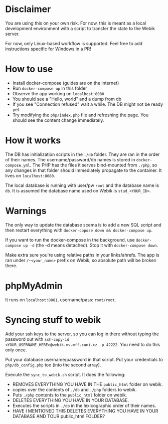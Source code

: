 # Disclaimer
You are using this on your own risk. For now, this is meant as a local development environment with a script to transfer the state to the Webik server. 

For now, only Linux-based workflow is supported. Feel free to add instructions specific for Windows in a PR!

# How to use
- Install docker-compose (guides are on the internet)
- Run `docker-compose up` in this folder
- Observe the app working on `localhost:8080`
- You should see a "Hello, world" and a dump from db
- If you see "Connection refused" wait a while. The DB might not be ready yet.
- Try modifying the `php/index.php` file and refreshing the page. You should see the content change immediately.

# How it works
The DB has initialization scripts in the `./db` folder. They are ran in the order of their names. The username/password/db names is stored in `docker-compose.yml`. The PHP has the files it serves bind-mounted from `./php`, so any changes in that folder should immediately propagate to the container. It lives on `localhost:8080`.

The local database is running with user/pw `root` and the database name is `db`. It is assumed the database name used on Webik is `stud_<YOUR_ID>`.

# Warnings
The only way to update the database scema is to add a new SQL script and then restart everything with `docker-copose down && docker-compose up`. 

If you want to run the docker-compose in the background, use `docker-compose up -d` (the -d means detached). Stop it with `docker-compose down`.

Make extra sure you're using relative paths in your links/ahrefs. The app is ran under `/~<your_name>` prefix on Webik, so absolute path will be broken there.

# phpMyAdmin
It runs on `localhost:8081`, username/pass: `root/root`.

# Syncing stuff to webik
Add your ssh keys to the server, so you can log in there without typing the password out with `ssh-copy-id <YOUR_USERNAME_HERE>@webik.ms.mff.cuni.cz -p 42222`. You need to do this only once.

Put your database username/password in that script. Put your credentials to `php/db_config.php` too (into the second array). 

Execute the `sync_to_webik.sh` script. It does the following:
- REMOVES EVERYTHING YOU HAVE IN THE `public_html` folder on webik.
- copies over the contents of `./db` and `./php` folders to webik.
- Puts `./php` contents to the `public_html` folder on webik.
- DELETES EVERYTHING YOU HAVE IN YOUR DATABASE. 
- Executes the scripts in `./db` in the lexicographic order of their names.
- HAVE I MENTIONED THIS DELETES EVERYTHING YOU HAVE IN YOUR DATABASE AND TOUR public_html FOLDER?
